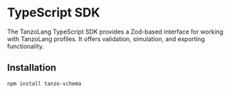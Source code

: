 # TypeScript SDK

The TanzoLang TypeScript SDK provides a Zod-based interface for working with TanzoLang profiles. It offers validation, simulation, and exporting functionality.

## Installation

```bash
npm install tanzo-schema
